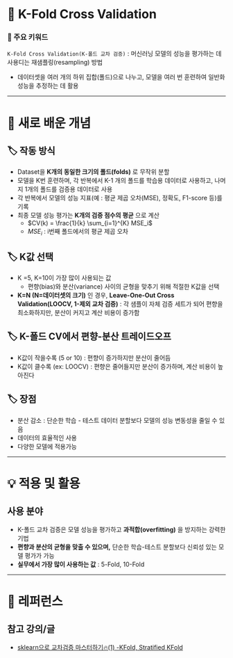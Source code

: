 # 🚀 K-Fold Cross Validation

### 🎯 주요 키워드

`K-Fold Cross Validation(K-폴드 교차 검증)` : 머신러닝 모델의 성능을 평가하는 데 사용디는 재샘플링(resampling) 방법

- 데이터셋을 여러 개의 하위 집합(폴드)으로 나누고, 모델을 여러 번 훈련하여 일반화 성능을 추정하는 데 활용

---

# 📝 새로 배운 개념

## 🏷 작동 방식

- Dataset을 **K개의 동일한 크기의 폴드(folds)** 로 무작위 분할
- 모델을 K번 훈련하며, 각 반복에서 K-1 개의 폴드를 학습용 데이터로 사용하고, 나머지 1개의 폴드를 검증용 데이터로 사용
- 각 반복에서 모델의 성능 지표(예 : 평균 제곱 오차(MSE), 정확도, F1-score 등)를 기록
- 최종 모델 성능 평가는 **K개의 검증 점수의 평균** 으로 계산
  - $CV(k) = \frac{1}{k} \sum_{i=1}^{K} MSE_i$
  - $MSE_i$ : i번째 폴드에서의 평균 제곱 오차

## 🏷 K값 선택

- K =5, K=10이 가장 많이 사용되는 값
  - 편향(bias)와 분산(variance) 사이의 균형을 맞추기 위해 적절한 K값을 선택
- **K=N (N=데이터셋의 크기)** 인 경우, **Leave-One-Out Cross Validation(LOOCV, 1-제외 교차 검증)** : 각 샘플이 자체 검증 세트가 되어 편향을 최소화하지만, 분산이 커지고 계산 비용이 증가함

## 🏷 K-폴드 CV에서 편향-분산 트레이드오프

- K값이 작을수록 (5 or 10) : 편향이 증가하지만 분산이 줄어듬
- K값이 클수록 (ex: LOOCV) : 편향은 줄어들지만 분산이 증가하며, 계산 비용이 높아진다

## 🏷 장점

- 분산 감소 : 단순한 학습 - 테스트 데이터 분할보다 모델의 성능 변동성을 줄일 수 있음
- 데이터의 효율적인 사용
- 다양한 모델에 적용가능

---

# 💡 적용 및 활용

## 사용 분야

- K-폴드 교차 검증은 모델 성능을 평가하고 **과적합(overfitting)** 을 방지하는 강력한 기법
- **편향과 분산의 균형을 맞출 수 있으며,** 단순한 학습-테스트 분할보다 신뢰성 있는 모델 평가가 가능
- **실무에서 가장 많이 사용하는 값** : 5-Fold, 10-Fold

---

# 🔗 레퍼런스

## 참고 강의/글

- [sklearn으로 교차검증 마스터하기🔥(1) -KFold, Stratified KFold](https://dacon.io/en/codeshare/4546)
